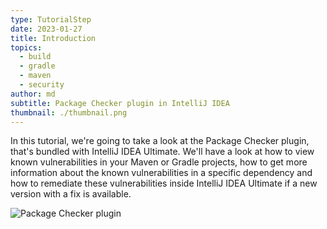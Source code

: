 ```yaml
---
type: TutorialStep
date: 2023-01-27
title: Introduction
topics:
  - build
  - gradle
  - maven
  - security
author: md
subtitle: Package Checker plugin in IntelliJ IDEA
thumbnail: ./thumbnail.png
---
```


In this tutorial, we're going to take a look at the Package Checker plugin, that's bundled with IntelliJ IDEA Ultimate. We'll have a look at how to view known vulnerabilities in your Maven or Gradle projects, how to get more information about the known vulnerabilities in a specific dependency and how to remediate these vulnerabilities inside IntelliJ IDEA Ultimate if a new version with a fix is available.

![Package Checker plugin](plugin.png)
